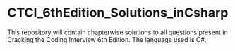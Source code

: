 # CTCI_6thEdition_Solutions_inCsharp
This repository will contain chapterwise solutions to all questions present in Cracking the Coding Interview 6th Edition. The language used is C#. 
